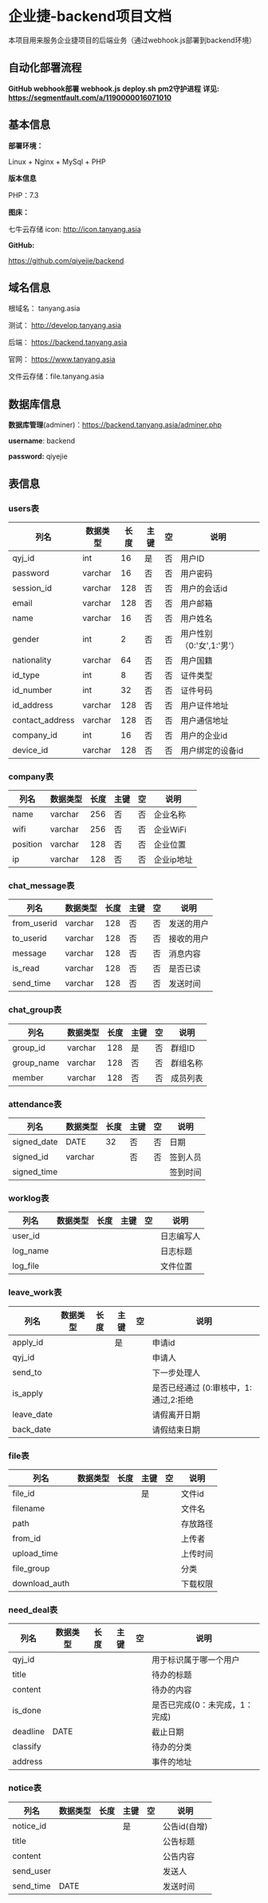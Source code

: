 # 企业捷-backend项目文档

本项目用来服务企业捷项目的后端业务（通过webhook.js部署到backend环境）
## 自动化部署流程
**GitHub webhook部署**
**webhook.js**
**deploy.sh**
**pm2守护进程**
**详见: https://segmentfault.com/a/1190000016071010**
## 基本信息

**部署环境：**

Linux + Nginx + MySql + PHP

**版本信息**

PHP：7.3

**图床：**

七牛云存储
icon:  http://icon.tanyang.asia

**GitHub:**

https://github.com/qiyejie/backend

## 域名信息

根域名：        tanyang.asia

测试：            http://develop.tanyang.asia

后端：            https://backend.tanyang.asia

官网：            https://www.tanyang.asia

文件云存储：file.tanyang.asia

## 数据库信息

**数据库管理**(adminer)：https://backend.tanyang.asia/adminer.php

**username**: backend

**password:** qiyejie

## 表信息

### users表

| 列名            | 数据类型  | 长度  | 主键 | 空   | 说明             |
| -------------- | -------- | ---- | ---- | ---- | ----------------|
| qyj_id         | int      | 16   | 是   | 否   | 用户ID           |
| password       | varchar  | 16   | 否   | 否   | 用户密码          |
| session_id     | varchar  | 128   | 否   | 否   | 用户的会话id      |
| email          | varchar  | 128   | 否   | 否   | 用户邮箱          |
| name           | varchar  | 16   | 否   | 否   | 用户姓名          |
| gender         | int      | 2    | 否   | 否   | 用户性别（0:'女',1:'男'）|
| nationality    | varchar  | 64   | 否   | 否   | 用户国籍          |
| id_type        | int      | 8   | 否   | 否   | 证件类型          |
| id_number      | int      | 32   | 否   | 否   | 证件号码          |
| id_address     | varchar  | 128  | 否   | 否   | 用户证件地址       |
| contact_address| varchar  | 128  | 否   | 否   | 用户通信地址       |
| company_id     | int      | 16   | 否   | 否   | 用户的企业id       |
| device_id      | varchar  | 128   | 否   | 否   | 用户绑定的设备id   |

### company表
| 列名           | 数据类型 | 长度 | 主键 | 空   | 说明             |
| -------------- | -------- | ---- | ---- | ---- | ---------------- |
| name           | varchar  | 256  | 否   | 否   | 企业名称       |
| wifi           | varchar  | 256  | 否   | 否   | 企业WiFi   |
| position       | varchar  | 128  | 否   | 否   | 企业位置   |
| ip             | varchar  | 128  | 否   | 否   | 企业ip地址 |

### chat_message表

| 列名           | 数据类型 | 长度 | 主键 | 空   | 说明             |
| ----------- | ---- | ---- | ---- | ---- | ---- |
| from_userid | varchar | 128 | 否 | 否 | 发送的用户 |
| to_userid   | varchar | 128 | 否 | 否 | 接收的用户 |
| message     | varchar | 128 | 否 | 否 | 消息内容 |
| is_read     | varchar | 128 | 否 | 否 | 是否已读 |
| send_time   | varchar | 128 | 否 | 否 | 发送时间 |

### chat_group表
| 列名           | 数据类型 | 长度 | 主键 | 空   | 说明             |
| ----------- | ---- | ---- | ---- | ---- | ---- |
| group_id | varchar | 128 | 是 | 否 | 群组ID |
| group_name | varchar | 128 | 否 | 否 | 群组名称 |
| member | varchar | 128 | 否 | 否 | 成员列表 |



### attendance表
| 列名           | 数据类型 | 长度 | 主键 | 空   | 说明             |
| ----------- | ---- | ---- | ---- | ---- | ---- |
|signed_date|DATE|32|否|否|日期|
|signed_id|varchar||否|否|签到人员|
|signed_time|||||签到时间|

### worklog表

| 列名           | 数据类型 | 长度 | 主键 | 空   | 说明             |
| ----------- | ---- | ---- | ---- | ---- | ---- |
| user_id |      |      |      |      | 日志编写人 |
| log_name |      |      |      |      | 日志标题 |
| log_file |      |      |      |      | 文件位置 |

### leave_work表

| 列名           | 数据类型 | 长度 | 主键 | 空   | 说明             |
| ----------- | ---- | ---- | ---- | ---- | ---- |
| apply_id |  |  | 是 |  | 申请id |
| qyj_id |      |      |      |      | 申请人 |
| send_to |      |      |      |      | 下一步处理人 |
| is_apply |      |      |      |      | 是否已经通过 (0:审核中，1:通过,2:拒绝|
| leave_date |      |      |      |      | 请假离开日期 |
| back_date |      |      |      |      | 请假结束日期 |

### file表

| 列名           | 数据类型 | 长度 | 主键 | 空   | 说明             |
| ----------- | ---- | ---- | ---- | ---- | ---- |
| file_id |  |  | 是 |  | 文件id |
| filename |      |      |      |      | 文件名 |
| path |      |      |      |      | 存放路径 |
| from_id |      |      |      |      | 上传者 |
| upload_time |      |      |      |      | 上传时间 |
| file_group |      |      |      |      | 分类 |
|download_auth|||||下载权限|

### need_deal表

| 列名           | 数据类型 | 长度 | 主键 | 空   | 说明             |
| ----------- | ---- | ---- | ---- | ---- | ---- |
| qyj_id |      |      |      |      | 用于标识属于哪一个用户 |
| title | | | | | 待办的标题 |
| content |      |      |      |      | 待办的内容 |
| is_done |      |      |      |      | 是否已完成(0：未完成，1：完成) |
| deadline | DATE |      |      |      | 截止日期 |
| classify |      |      |      |      | 待办的分类 |
|address|     | |||事件的地址|
### notice表

| 列名           | 数据类型 | 长度 | 主键 | 空   | 说明             |
| ----------- | ---- | ---- | ---- | ---- | ---- |
| notice_id |  |  | 是 |  | 公告id(自增) |
| title |      |      |      |      | 公告标题 |
| content | | | | | 公告内容 |
| send_user | | | | | 发送人 |
| send_time | DATE |      |      |  | 发送时间                       |

